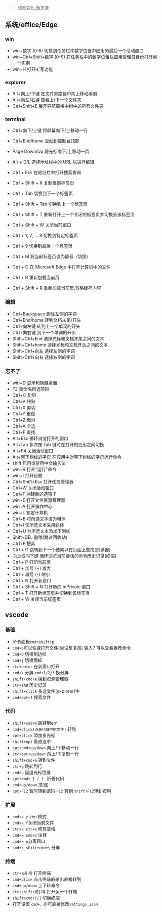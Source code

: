 > 动态变化,备忘录

## 系统/office/Edge

### win

- win+数字 (0-9) 切换到任务栏中数字位置中应用的最后一个活动窗口
- win+Ctrl+Shift+数字 (0-9) 在任务栏中的数字位置以应用管理员身份打开另一个实例
- win+H 打开听写功能

### explorer

- Alt+向上/下键 在文件夹路径中向上移动级别
- Alt+向左/右键 查看上/下一个文件夹
- Ctrl+Shift+E 展开导航窗格中树中的所有文件夹

### terminal

- Ctrl+向下/上键 将屏幕向下/上移动一行
- Ctrl+End/home 滚动到控制台顶部
- Page Down/Up 将光标向下/上移动一页

- Alt + D/L 选择地址栏中的 URL 以进行编辑
- Ctrl + E/K 在地址栏中打开搜索查询
- Ctrl + Shift + K 复制当前标签页
- Ctrl + Tab 切换到下一个标签页
- Ctrl + Shift + Tab 切换到上一个标签页
- Ctrl + Shift + T 重新打开上一个关闭的标签页并切换到该标签页
- Ctrl + Shift + W 关闭当前窗口
- Ctrl + 1, 2, ... 8 切换到特定标签页
- Ctrl + 9 切换到最后一个标签页
- Ctrl + M 将当前标签页设为静音（切换）
- Ctrl + O 在 Microsoft Edge 中打开计算机中的文件
- Ctrl + R 重新加载当前页
- Ctrl + Shift + R 重新加载当前页,忽略缓存内容

### 编辑

- Ctrl+Backspace 删除左侧的字词
- Ctrl+End/home 转到文档末尾/开头
- Ctrl+向左键 转到上一个单词的开头
- Ctrl+向右键 到下一个单词的开头
- Shift+Ctrl+End 选择光标和文档末尾之间的文本
- Shift+Ctrl+home 选择光标和文档开头之间的文本
- Shift+Ctrl+向左 选择左侧的字词
- Shift+Ctrl+向右 选择右侧的字词

### 忘不了

- win+D 显示和隐藏桌面
- F2 重命名所选项目
- Ctrl+C 复制
- Ctrl+V 粘贴
- Ctrl+X 剪切
- Ctrl+Y 重做
- Ctrl+Z 撤消
- Ctrl+A 全选
- Ctrl+F 查找
- Alt+Esc 循环浏览打开的窗口
- Alt+Tab 多次按 Tab 键时在打开的应用之间切换
- Alt+F4 关闭活动窗口
- Alt+带下划线的字母 在应用中对带下划线的字母运行命令
- shift 启用或禁用中文输入法
- win+R 打开"运行"命令
- win+I 打开设置
- Ctrl+Shift+Esc 打开任务管理器
- Ctrl+W 关闭活动窗口
- Ctrl+T 创建新的选项卡
- win+E 打开文件资源管理器
- win+A 打开操作中心
- win+L 锁定计算机
- Ctrl+B 将所选文本设为粗体
- Ctrl+I 使所选文本采用斜体
- Ctrl+U 为所选文本添加下划线
- Shift+DEL 删除(跳过回收站)
- Ctrl+F 搜索
- Ctrl + G 跳转到下一个结果以在页面上查找(浏览器)
- 向上或向下键 循环浏览当前会话的命令历史记录(终端)
- Ctrl + P 打印当前页
- Ctrl + 加号 (+) 放大
- Ctrl + 减号 (-) 缩小
- Ctrl + N 打开新窗口
- Ctrl + Shift + N 打开新的 InPrivate 窗口
- Ctrl + T 打开新标签页并切换到该标签页
- Ctrl + W 关闭当前标签页

## vscode

### 基础

- 命令面板`cmd+shift+p`
- `cmd+p`可以快速打开文件(尝试反复按) 输入? 可以查看推荐命令
- `cmd+b` 切换侧边栏
- `cmd+j` 切换面板
- `ctr+enter` 在新窗口打开
- `cmd+\` 分屏 `cmd+1/2/3` 换分屏
- `shift+cmd+e` 换到资源管理器
- `ctr+TAB` 历史记录
- `shift+click` 多选文件(explorer)中
- `cmd+opt+f` 搜索文件

### 代码

- `shift+cmd+m` 跳转到err
- `cmd+click(点击代码中的文件)` 转到
- `opt+click` 添加多光标
- `shift+opt` 垂直选中
- `opt+cmd+up/down` 向上/下移动一行
- `ctr+opt+up/down` 向上/下复制一行
- `shift+cmd+o` 转到文件
- `ctr+g` 跳转到行
- `cmd+u` 回退光标位置
- `opt+cmd+ [ / ] ` 折叠代码
- `cmd+up/down` 顶/底
- `opt+F12` 暂时转到源码 `F12` 转到 `shift+F12`转到资料

### 扩展

- `cmd+k z` zen 模式
- `cmd+k f`关闭当前文件
- `ctr+k ctr+x` 修剪空格
- `cmd+k cmd+c` 注释
- `cmd+k o`分离窗口
- `cmd+k shift+cmd+\` 分屏

### 终端

- `ctr+反引号` 打开终端
- `cmd+click` 点击终端的输出直接转到
- `cmd+up/down` 上下转命令
- `ctr+shift+反引号` 打开另一个终端
- `shift+cmd+[/]` 切换终端
- 打开设置 `cmd+,` 亦可直接修改`settings.json`